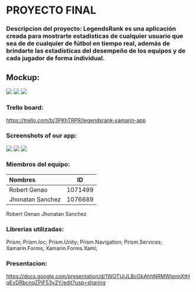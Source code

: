 # **PROYECTO FINAL**

### Descripcion del proyecto: LegendsRank es una aplicación creada para mostrarte estadisticas de cualquier usuario que sea de  de cualquier  de fútbol en tiempo real, además de brindarte las estadísticas del desempeño de los equipos y de cada jugador de forma individual.



## Mockup:

 

![](LegendRank/LegendRank.Android/Resources/drawable/mockup1.jpg)
![](LegendRank/LegendRank.Android/Resources/drawable/mockup2.jpg)
![](LegendRank/LegendRank.Android/Resources/drawable/mockup3.jpg)

### Trello board:

https://trello.com/b/3PKhTRPR/legendsrank-xamarin-app

### Screenshots of our app:

![](LegendRank/LegendRank.Android/Resources/drawable/1.jpg)
![](LegendRank/LegendRank.Android/Resources/drawable/2.jpg)
![](LegendRank/LegendRank.Android/Resources/drawable/4.jpg)



### Miembros del equipo:
| Nombres          | ID          |
| :----            |    :----:   |
| Robert Genao     | 1071499     |
| Jhonatan Sanchez | 1076689     |

Robert Genao
Jhonatan Sanchez


### Librerias utilizadas:

Prism; Prism.Ioc; Prism.Unity; Prism.Navigation; Prism.Services; Xamarin.Forms; Xamarin.Forms.Xaml;

### Presentacion:

https://docs.google.com/presentation/d/1WOTUjJLBcGkAhhNRMWlpnnXtHqEvDRbcnqZPjF53y2Y/edit?usp=sharing



